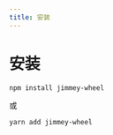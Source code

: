 ```yaml
---
title: 安装
---
```


# 安装

```bash
npm install jimmey-wheel
```

或

```bash
yarn add jimmey-wheel
```

